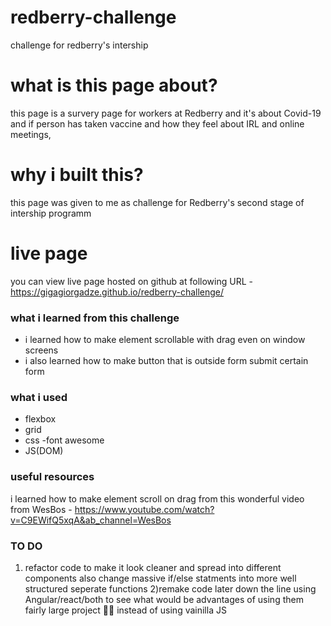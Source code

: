 # redberry-challenge
challenge for redberry's intership 

# what is this page about?
this page is a survery page for workers at Redberry and it's about Covid-19 and if person has taken vaccine and how they feel about IRL and online meetings,
# why i built this?
this page was given to me as challenge for Redberry's second stage of intership programm 
# live page
you can view live page hosted on github at following URL - https://gigagiorgadze.github.io/redberry-challenge/
### what i learned from this challenge
- i learned how to make element scrollable with drag even on window screens
- i also learned how to make button that is outside form submit certain form
### what i used
- flexbox
- grid
- css
-font awesome
- JS(DOM)
### useful resources
i learned how to make element scroll on drag from this wonderful video from WesBos - https://www.youtube.com/watch?v=C9EWifQ5xqA&ab_channel=WesBos
### TO DO
1) refactor code to make it look cleaner and spread into different components also change massive if/else statments into more well structured seperate functions
2)remake code later down the line using Angular/react/both to see what would be advantages of using them fairly large project 🤔🤔 instead of using vainilla JS
